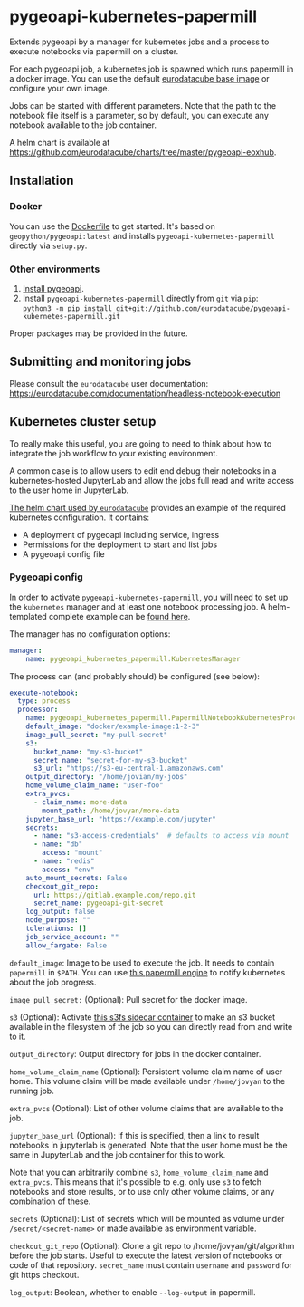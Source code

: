 # pygeoapi-kubernetes-papermill

Extends pygeoapi by a manager for kubernetes jobs and a process to execute notebooks via papermill on a cluster.

For each pygeoapi job, a kubernetes job is spawned which runs papermill in a docker image.
You can use the default [eurodatacube base image](https://hub.docker.com/repository/docker/eurodatacube/jupyter-user/) or configure your own image.

Jobs can be started with different parameters. Note that the path to the notebook file itself is a parameter, so by default, you can execute any notebook available to the job container.

A helm chart is available at https://github.com/eurodatacube/charts/tree/master/pygeoapi-eoxhub.

## Installation

### Docker
You can use the [Dockerfile](Dockerfile) to get started. It's based on `geopython/pygeoapi:latest` and installs `pygeoapi-kubernetes-papermill` directly via `setup.py`.

### Other environments
1. [Install pygeoapi](https://docs.pygeoapi.io/en/latest/installation.html).
1. Install `pygeoapi-kubernetes-papermill` directly from `git` via `pip`:  
  `python3 -m pip install git+git://github.com/eurodatacube/pygeoapi-kubernetes-papermill.git`

Proper packages may be provided in the future.

## Submitting and monitoring jobs

Please consult the `eurodatacube` user documentation:
https://eurodatacube.com/documentation/headless-notebook-execution

## Kubernetes cluster setup

To really make this useful, you are going to need to think about how to integrate the job workflow to your existing environment.

A common case is to allow users to edit end debug their notebooks in a kubernetes-hosted JupyterLab and allow the jobs full read and write access to the user home in JupyterLab.

[The helm chart used by `eurodatacube`](https://github.com/eurodatacube/charts/tree/master/pygeoapi-eoxhub) provides an example of the required kubernetes configuration. It contains:
* A deployment of pygeoapi including service, ingress
* Permissions for the deployment to start and list jobs
* A pygeoapi config file

###  Pygeoapi config


In order to activate `pygeoapi-kubernetes-papermill`, you will need to set up the `kubernetes` manager and at least one notebook processing job.
A helm-templated complete example can be [found here](https://github.com/eurodatacube/charts/blob/master/pygeoapi-eoxhub/templates/config.yaml).

The manager has no configuration options:
```yaml
manager:
    name: pygeoapi_kubernetes_papermill.KubernetesManager
```

The process can (and probably should) be configured (see below):
```yaml
execute-notebook:
  type: process
  processor:
    name: pygeoapi_kubernetes_papermill.PapermillNotebookKubernetesProcessor
    default_image: "docker/example-image:1-2-3"
    image_pull_secret: "my-pull-secret"
    s3:
      bucket_name: "my-s3-bucket"
      secret_name: "secret-for-my-s3-bucket"
      s3_url: "https://s3-eu-central-1.amazonaws.com"
    output_directory: "/home/jovian/my-jobs"
    home_volume_claim_name: "user-foo"
    extra_pvcs:
      - claim_name: more-data
        mount_path: /home/jovyan/more-data
    jupyter_base_url: "https://example.com/jupyter"
    secrets:
      - name: "s3-access-credentials"  # defaults to access via mount
      - name: "db"
        access: "mount"
      - name: "redis"
        access: "env"
    auto_mount_secrets: False
    checkout_git_repo:
      url: https://gitlab.example.com/repo.git
      secret_name: pygeoapi-git-secret
    log_output: false
    node_purpose: ""
    tolerations: []
    job_service_account: ""
    allow_fargate: False
```


`default_image`:
Image to be used to execute the job.
It needs to contain `papermill` in `$PATH`.
You can use [this papermill engine](https://github.com/eurodatacube/papermill-kubernetes-job-progress) to notify kubernetes about the job progress.

`image_pull_secret:`
(Optional): Pull secret for the docker image.

`s3` (Optional):
Activate [this s3fs sidecar container](https://github.com/totycro/docker-s3fs-client) to make an s3 bucket available in the filesystem of the job so you can directly read from and write to it.

`output_directory`: Output directory for jobs in the docker container.

`home_volume_claim_name` (Optional):
Persistent volume claim name of user home.
This volume claim will be made available under `/home/jovyan` to the running job.

`extra_pvcs` (Optional):
List of other volume claims that are available to the job.

`jupyter_base_url` (Optional):
If this is specified, then a link to result notebooks in jupyterlab is generated.
Note that the user home must be the same in JupyterLab and the job container for this to work.


Note that you can arbitrarily combine `s3`, `home_volume_claim_name` and `extra_pvcs`. This means that it's possible to e.g. only use `s3` to fetch notebooks and store results, or to use only other volume claims, or any combination of these.

`secrets` (Optional):
List of secrets which will be mounted as volume under `/secret/<secret-name>` or made available as environment variable.

`checkout_git_repo` (Optional):
Clone a git repo to /home/jovyan/git/algorithm before the job starts. Useful to execute the latest version of notebooks or code of that repository. `secret_name` must contain `username` and `password` for git https checkout.

`log_output`:
Boolean, whether to enable `--log-output` in papermill.
